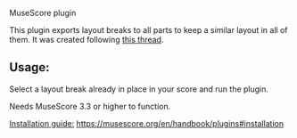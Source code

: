 MuseScore plugin

This plugin exports layout breaks to all parts to keep a similar layout in all of them.
It was created following [this thread](https://musescore.org/en/node/180806).

## Usage:
Select a layout break already in place in your score and run the plugin.

Needs MuseScore 3.3 or higher to function.

[Installation guide:](https://musescore.org/en/handbook/plugins#installation) https://musescore.org/en/handbook/plugins#installation

